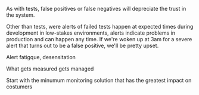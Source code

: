 As with tests, false positives or false negatives will depreciate the trust in the system.

Other than tests, were alerts of failed tests happen at expected times during development in low-stakes environments, alerts indicate problems in production and can happen any time. If we're woken up at 3am for a severe alert that turns out to be a false positive, we'll be pretty upset.

Alert fatigque, desensitation

What gets measured gets managed

Start with the minumum monitoring solution that has the greatest impact on costumers

